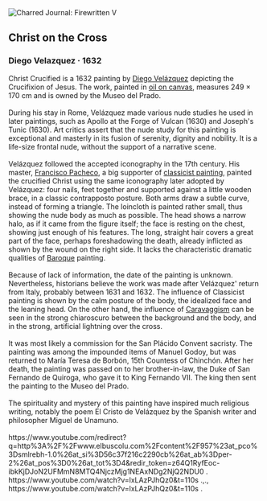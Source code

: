 <div class="artwork-of-the-day">
  <div class="container">
    <div class="img-wrapper">
      <img
        src="https://uploads6.wikiart.org/00340/images/diego-velazquez/christ-on-the-cross.jpg!Large.jpg"
        alt="Charred Journal: Firewritten V" />
    </div>
    <div class="artwork-detail">
      <div class="artwork-origin"> 
        <h2 class="artwork-name">Christ on the Cross</h2>
        <h3 class="artist">
          Diego Velazquez
                    ·  1632
        </h3>
      </div>
      <p class="description">
        <span class="artwork-description-text ng-binding" ng-bind-html="viewModel.ArtworkOfTheDay.Description | unsafe">Christ Crucified is a 1632 painting by <a target="_blank" href="/en/diego-velazquez">Diego Velázquez</a> depicting the Crucifixion of Jesus. The work, painted in <a target="_blank" href="/en/paintings-by-media/oil-on-sacking">oil on canvas</a>, measures 249 × 170 cm and is owned by the Museo del Prado.
<br>
<br>During his stay in Rome, Velázquez made various nude studies he used in later paintings, such as Apollo at the Forge of Vulcan (1630) and Joseph's Tunic (1630). Art critics assert that the nude study for this painting is exceptional and masterly in its fusion of serenity, dignity and nobility. It is a life-size frontal nude, without the support of a narrative scene.
<br>
<br>Velázquez followed the accepted iconography in the 17th century. His master, <a target="_blank" href="/en/francisco-pacheco">Francisco Pacheco</a>, a big supporter of <a target="_blank" href="/en/paintings-by-style/classicism">classicist painting</a>, painted the crucified Christ using the same iconography later adopted by Velázquez: four nails, feet together and supported against a little wooden brace, in a classic contrapposto posture. Both arms draw a subtle curve, instead of forming a triangle. The loincloth is painted rather small, thus showing the nude body as much as possible. The head shows a narrow halo, as if it came from the figure itself; the face is resting on the chest, showing just enough of his features. The long, straight hair covers a great part of the face, perhaps foreshadowing the death, already inflicted as shown by the wound on the right side. It lacks the characteristic dramatic qualities of <a target="_blank" href="/en/artists-by-art-movement/baroque">Baroque</a> painting.
<br>
<br>Because of lack of information, the date of the painting is unknown. Nevertheless, historians believe the work was made after Velázquez' return from Italy, probably between 1631 and 1632. The influence of Classicist painting is shown by the calm posture of the body, the idealized face and the leaning head. On the other hand, the influence of <a target="_blank" href="/en/artists-by-painting-school/caravaggisti">Caravaggism</a> can be seen in the strong chiaroscuro between the background and the body, and in the strong, artificial lightning over the cross.
<br>
<br>It was most likely a commission for the San Plácido Convent sacristy. The painting was among the impounded items of Manuel Godoy, but was returned to María Teresa de Borbón, 15th Countess of Chinchón. After her death, the painting was passed on to her brother-in-law, the Duke of San Fernando de Quiroga, who gave it to King Fernando VII. The king then sent the painting to the Museo del Prado.
<br>
<br>The spirituality and mystery of this painting have inspired much religious writing, notably the poem El Cristo de Velázquez by the Spanish writer and philosopher Miguel de Unamuno.
<br>
<br>https://www.youtube.com/redirect?q=http%3A%2F%2Fwww.elbuscolu.com%2Fcontent%2F957%23at_pco%3Dsmlrebh-1.0%26at_si%3D56c37f216c2290cb%26at_ab%3Dper-2%26at_pos%3D0%26at_tot%3D4&amp;redir_token=z64Q1RyfEoc-ibkKjDJoN2UFMmN8MTQ4NjczMjg1NEAxNDg2NjQ2NDU0 . https://www.youtube.com/watch?v=lxLAzPJhQz0&amp;t=110s .,., https://www.youtube.com/watch?v=lxLAzPJhQz0&amp;t=110s .</span>
                        <div class="text-shadow-container" ng-show="showShadow" style=""></div>
      </p>
    </div>
  </div>

</div>

